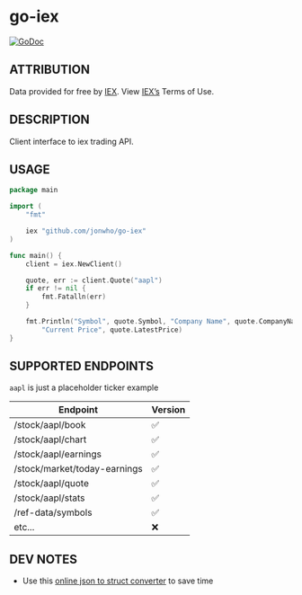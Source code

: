# go-iex

[![GoDoc](https://godoc.org/github.com/jonwho/go-iex?status.svg)](http://godoc.org/github.com/jonwho/go-iex)

## ATTRIBUTION
Data provided for free by [IEX](https://iextrading.com/developer/). View [IEX’s](https://iextrading.com/api-exhibit-a/) Terms of Use.

## DESCRIPTION
Client interface to iex trading API.

## USAGE
```go
package main

import (
	"fmt"

	iex "github.com/jonwho/go-iex"
)

func main() {
	client = iex.NewClient()

	quote, err := client.Quote("aapl")
	if err != nil {
		fmt.Fatalln(err)
	}

	fmt.Println("Symbol", quote.Symbol, "Company Name", quote.CompanyName,
		"Current Price", quote.LatestPrice)
}
```

## SUPPORTED ENDPOINTS
`aapl` is just a placeholder ticker example

| Endpoint                     | Version |
| ---------------------------- | ------- |
| /stock/aapl/book             | ✅      |
| /stock/aapl/chart            | ✅      |
| /stock/aapl/earnings         | ✅      |
| /stock/market/today-earnings | ✅      |
| /stock/aapl/quote            | ✅      |
| /stock/aapl/stats            | ✅      |
| /ref-data/symbols            | ✅      |
| etc...                       | ❌      |

## DEV NOTES
* Use this [online json to struct converter](https://mholt.github.io/json-to-go/) to save time
